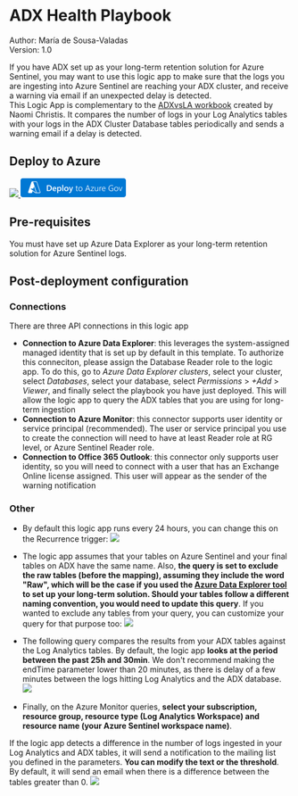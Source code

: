 # ADX Health Playbook

Author: María de Sousa-Valadas  <br />
Version: 1.0

If you have ADX set up as your long-term retention solution for Azure Sentinel, you may want to use this logic app to make sure that the logs you are ingesting into Azure Sentinel are reaching your ADX cluster, and receive a warning via email if an unexpected delay is detected.
<br />
This Logic App is complementary to the [ADXvsLA workbook](https://github.com/Azure/Azure-Sentinel/blob/master/Workbooks/ADXvsLA.json "ADXvsLA workbook") created by Naomi Christis. It compares the number of logs in your Log Analytics tables with your logs in the ADX Cluster Database tables periodically and sends a warning email if a delay is detected.

## Deploy to Azure
<a href="https://portal.azure.com/#create/Microsoft.Template/uri/https%3A%2F%2Fraw.githubusercontent.com%2FAzure%2FAzure-Sentinel%2Fmaster%2FPlaybooks%2FADX-Health-Playbook%2Fazuredeploy.json" target="_blank">
    <img src="https://aka.ms/deploytoazurebutton""/>
</a>
<a href="https://portal.azure.us/#create/Microsoft.Template/uri/https%3A%2F%2Fraw.githubusercontent.com%2FAzure%2FAzure-Sentinel%2Fmaster%2FPlaybooks%2FADX-Health-Playbook%2Fazuredeploy.json" target="_blank">
<img src="https://raw.githubusercontent.com/Azure/azure-quickstart-templates/master/1-CONTRIBUTION-GUIDE/images/deploytoazuregov.png"/>
</a>

## Pre-requisites
You must have set up Azure Data Explorer as your long-term retention solution for Azure Sentinel logs.
   <br />
## Post-deployment configuration

### Connections
There are three API connections in this logic app

* **Connection to Azure Data Explorer**: this leverages the system-assigned managed identity that is set up by default in this template. To authorize this conneciton, please assign the Database Reader role to the logic app. To do this, go to *Azure Data Explorer clusters*, select your cluster, select *Databases*, select your database, select *Permissions* > *+Add* > *Viewer*, and finally select the playbook you have just deployed. This will allow the logic app to query the ADX tables that you are using for long-term ingestion
* **Connection to Azure Monitor**: this connector supports user identity or service principal (recommended). The user or service principal you use to create the connection will need to have at least Reader role at RG level, or Azure Sentinel Reader role.
* **Connection to Office 365 Outlook**: this connector only supports user identity, so you will need to connect with a user that has an Exchange Online license assigned. This user will appear as the sender of the warning notification

### Other
* By default this logic app runs every 24 hours, you can change this on the Recurrence trigger:
   <img src="https://github.com/mariavaladas/Azure-Sentinel/blob/master/Playbooks/ADX-Health-Playbook/images/1.%20trigger.png">

* The logic app assumes that your tables on Azure Sentinel and your final tables on ADX have the same name. Also, **the query is set to exclude the raw tables (before the mapping), assuming they include the word "Raw", which will be the case if you used the [Azure Data Explorer tool](https://github.com/Azure/Azure-Sentinel/tree/master/Tools/AzureDataExplorer  "Azure Data Explorer for long-term log retention") to set up your long-term solution. Should your tables follow a different naming convention, you would need to update this query**. If you wanted to exclude any tables from your query, you can customize your query for that purpose too:
    <img src="https://github.com/mariavaladas/Azure-Sentinel/blob/master/Playbooks/ADX-Health-Playbook/images/2.%20adx%20query.png">

* The following query compares the results from your ADX tables against the Log Analytics tables. By default, the logic app **looks at the period between the past 25h and 30min**. We don't recommend making the endTime parameter lower than 20 minutes, as there is delay of a few minutes between the logs hitting Log Analytics and the ADX database.
    <img src="https://github.com/mariavaladas/Azure-Sentinel/blob/master/Playbooks/ADX-Health-Playbook/images/3.%20compare%20adx%20vs%20la.png">

* Finally, on the Azure Monitor queries, **select your subscription, resource group, resource type (Log Analytics Workspace) and resource name (your Azure Sentinel workspace name)**.

If the logic app detects a difference in the number of logs ingested in your Log Analytics and ADX tables, it will send a notification to the mailing list you defined in the parameters.
**You can modify the text or the threshold**. By default, it will send an email when there is a difference between the tables greater than 0.
    <img src="https://github.com/mariavaladas/Azure-Sentinel/blob/master/Playbooks/ADX-Health-Playbook/images/4.%20condition.png">
